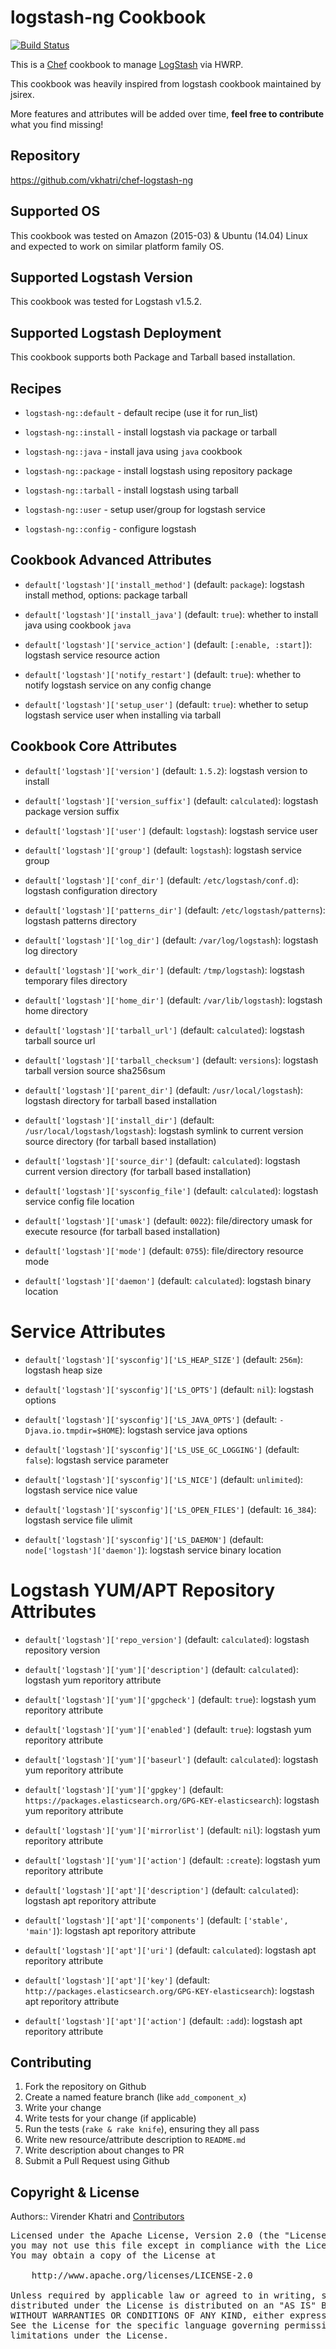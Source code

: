 logstash-ng Cookbook
==============================

[![Build Status](https://travis-ci.org/vkhatri/chef-logstash-ng.svg?branch=master)](https://travis-ci.org/vkhatri/chef-logstash-ng)

This is a [Chef] cookbook to manage [LogStash] via HWRP.

This cookbook was heavily inspired from logstash cookbook maintained by jsirex.

More features and attributes will be added over time, **feel free to contribute**
what you find missing!

## Repository

https://github.com/vkhatri/chef-logstash-ng


## Supported OS

This cookbook was tested on Amazon (2015-03) & Ubuntu (14.04) Linux and expected to work on similar platform family OS.


## Supported Logstash Version

This cookbook was tested for Logstash v1.5.2.


## Supported Logstash Deployment

This cookbook supports both Package and Tarball based installation.


## Recipes

- `logstash-ng::default` - default recipe (use it for run_list)

- `logstash-ng::install` - install logstash via package or tarball

- `logstash-ng::java` - install java using `java` cookbook

- `logstash-ng::package` - install logstash using repository package

- `logstash-ng::tarball` - install logstash using tarball

- `logstash-ng::user` - setup user/group for logstash service

- `logstash-ng::config` - configure logstash


## Cookbook Advanced Attributes

* `default['logstash']['install_method']` (default: `package`): logstash install method, options: package tarball

* `default['logstash']['install_java']` (default: `true`): whether to install java using cookbook `java`

* `default['logstash']['service_action']` (default: `[:enable, :start]`): logstash service resource action

* `default['logstash']['notify_restart']` (default: `true`): whether to notify logstash service on any config change

* `default['logstash']['setup_user']` (default: `true`): whether to setup logstash service user when installing via tarball


## Cookbook Core Attributes

* `default['logstash']['version']` (default: `1.5.2`): logstash version to install

* `default['logstash']['version_suffix']` (default: `calculated`): logstash package version suffix

* `default['logstash']['user']` (default: `logstash`): logstash service user

* `default['logstash']['group']` (default: `logstash`): logstash service group

* `default['logstash']['conf_dir']` (default: `/etc/logstash/conf.d`): logstash configuration directory

* `default['logstash']['patterns_dir']` (default: `/etc/logstash/patterns`): logstash patterns directory

* `default['logstash']['log_dir']` (default: `/var/log/logstash`): logstash log directory

* `default['logstash']['work_dir']` (default: `/tmp/logstash`): logstash temporary files directory

* `default['logstash']['home_dir']` (default: `/var/lib/logstash`): logstash home directory

* `default['logstash']['tarball_url']` (default: `calculated`): logstash tarball source url

* `default['logstash']['tarball_checksum']` (default: `versions`): logstash tarball version source sha256sum

* `default['logstash']['parent_dir']` (default: `/usr/local/logstash`): logstash directory for tarball based installation

* `default['logstash']['install_dir']` (default: `/usr/local/logstash/logstash`): logstash symlink to current version source directory (for tarball based installation)

* `default['logstash']['source_dir']` (default: `calculated`): logstash current version directory (for tarball based installation)

* `default['logstash']['sysconfig_file']` (default: `calculated`): logstash service config file location

* `default['logstash']['umask']` (default: `0022`): file/directory umask for execute resource (for tarball based installation)

* `default['logstash']['mode']` (default: `0755`): file/directory resource mode

* `default['logstash']['daemon']` (default: `calculated`): logstash binary location

# Service Attributes

* `default['logstash']['sysconfig']['LS_HEAP_SIZE']` (default: `256m`): logstash heap size

* `default['logstash']['sysconfig']['LS_OPTS']` (default: `nil`): logstash options

* `default['logstash']['sysconfig']['LS_JAVA_OPTS']` (default: `-Djava.io.tmpdir=$HOME`): logstash service java options

* `default['logstash']['sysconfig']['LS_USE_GC_LOGGING']` (default: `false`): logstash service parameter

* `default['logstash']['sysconfig']['LS_NICE']` (default: `unlimited`): logstash service nice value

* `default['logstash']['sysconfig']['LS_OPEN_FILES']` (default: `16_384`): logstash service file ulimit

* `default['logstash']['sysconfig']['LS_DAEMON']` (default: `node['logstash']['daemon']`): logstash service binary location


# Logstash YUM/APT Repository Attributes

* `default['logstash']['repo_version']` (default: `calculated`): logstash repository version

* `default['logstash']['yum']['description']` (default: `calculated`): logstash yum reporitory attribute

* `default['logstash']['yum']['gpgcheck']` (default: `true`): logstash yum reporitory attribute

* `default['logstash']['yum']['enabled']` (default: `true`): logstash yum reporitory attribute

* `default['logstash']['yum']['baseurl']` (default: `calculated`): logstash yum reporitory attribute

* `default['logstash']['yum']['gpgkey']` (default: `https://packages.elasticsearch.org/GPG-KEY-elasticsearch`): logstash yum reporitory attribute

* `default['logstash']['yum']['mirrorlist']` (default: `nil`): logstash yum reporitory attribute

* `default['logstash']['yum']['action']` (default: `:create`): logstash yum reporitory attribute


* `default['logstash']['apt']['description']` (default: `calculated`): logstash apt reporitory attribute

* `default['logstash']['apt']['components']` (default: `['stable', 'main']`): logstash apt reporitory attribute

* `default['logstash']['apt']['uri']` (default: `calculated`): logstash apt reporitory attribute

* `default['logstash']['apt']['key']` (default: `http://packages.elasticsearch.org/GPG-KEY-elasticsearch`): logstash apt reporitory attribute

* `default['logstash']['apt']['action']` (default: `:add`): logstash apt reporitory attribute



## Contributing

1. Fork the repository on Github
2. Create a named feature branch (like `add_component_x`)
3. Write your change
4. Write tests for your change (if applicable)
5. Run the tests (`rake & rake knife`), ensuring they all pass
6. Write new resource/attribute description to `README.md`
7. Write description about changes to PR
8. Submit a Pull Request using Github


## Copyright & License

Authors:: Virender Khatri and [Contributors]

<pre>
Licensed under the Apache License, Version 2.0 (the "License");
you may not use this file except in compliance with the License.
You may obtain a copy of the License at

    http://www.apache.org/licenses/LICENSE-2.0

Unless required by applicable law or agreed to in writing, software
distributed under the License is distributed on an "AS IS" BASIS,
WITHOUT WARRANTIES OR CONDITIONS OF ANY KIND, either express or implied.
See the License for the specific language governing permissions and
limitations under the License.
</pre>


[Chef]: https://www.chef.io/
[LogStash]: https://www.elastic.co/products/logstash
[Contributors]: https://github.com/vkhatri/chef-logstash-ng/graphs/contributors
[Chef Supermarket]: https://supermarket.chef.io/cookbooks/logstash-ng
